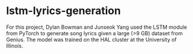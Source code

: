 # lstm-lyrics-generation

For this project, Dylan Bowman and Junseok Yang used the LSTM module from PyTorch to generate song lyrics given a large (>9 GB) dataset from Genius. The model was trained on the HAL cluster at the University of Illinois.

